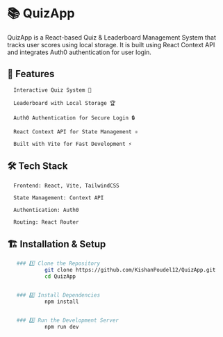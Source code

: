 # 📚 QuizApp

QuizApp is a React-based Quiz & Leaderboard Management System that tracks user scores using local storage. It is built using React Context API and integrates Auth0 authentication for user login.

## 🚀 Features

      Interactive Quiz System 📖

      Leaderboard with Local Storage 🏆

      Auth0 Authentication for Secure Login 🔒

      React Context API for State Management ⚛️

      Built with Vite for Fast Development ⚡

## 🛠️ Tech Stack

      Frontend: React, Vite, TailwindCSS

      State Management: Context API

      Authentication: Auth0

      Routing: React Router

## 🏗️ Installation & Setup
```sh
   ### 1️⃣ Clone the Repository
            git clone https://github.com/KishanPoudel12/QuizApp.git
            cd QuizApp


   ### 2️⃣ Install Dependencies 
            npm install


   ### 3️⃣ Run the Development Server
            npm run dev

 ```
 